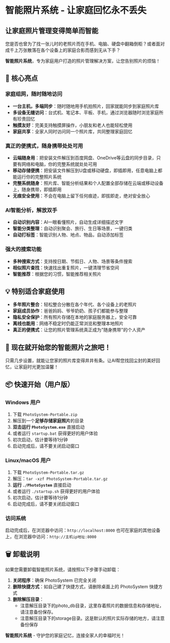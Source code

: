 # 智能照片系统 - 让家庭回忆永不丢失

## 让家庭照片管理变得简单而智能

您是否也曾为了找一张儿时的老照片而在手机、电脑、硬盘中翻箱倒柜？或者面对成千上万张散落在各个设备上的家庭合影而感到无从下手？

**智能照片系统**，专为家庭用户打造的照片管理解决方案，让您告别照片的烦恼！

## 🎯 核心亮点

### 家庭组网，随时随地访问
- **一台主机，多端同步**：随时随地用手机拍照片，回家就能同步到家庭照片库
- **多设备无缝访问**：台式机、笔记本、平板、手机，通过浏览器随时浏览家庭所有珍贵回忆
- **触摸友好**：完美支持触摸屏操作，小朋友和老人也能轻松使用
- **家庭共享**：全家人同时访问同一个照片库，共同整理家庭回忆

### 真正的便携式，随身携带处处可用
- **云端随身用**：把安装文件解压到百度网盘、OneDrive等云盘的同步目录，只要有网络和电脑，你的完整系统就处处可用
- **移动存储便携**：把安装文件解压到U盘或移动硬盘，即插即用，任意电脑上都能运行你的完整照片系统
- **完整系统随身**：照片库、智能分析结果和个人配置全部存储在云端或移动设备上，随身携带，即插即用
- **无痕安全使用**：不会在电脑上留下任何痕迹，即拔即走，绝对安全放心

### AI智能分析，解放双手
- **自动识别内容**：AI一眼看懂照片，自动生成详细描述文字
- **智能分类整理**：自动识别聚会、旅行、生日等场景，一键归类
- **自动打标签**：智能识别人物、地点、物品，自动添加标签

### 强大的搜索功能
- **多种搜索方式**：支持按日期、节假日、人物、场景等条件搜索
- **相似照片查找**：快速找出重复照片，一键清理节省空间
- **智能推荐**：根据您的习惯，智能推荐相关照片

## 💡 特别适合家庭使用

- **多年照片整合**：轻松整合分散在各个年代、各个设备上的老照片
- **家庭成员协作**：爸爸妈妈、爷爷奶奶、孩子们都能参与整理
- **隐私安全保护**：所有照片存储在本地的家庭服务器上，安全可靠
- **离线也能用**：网络不稳定时仍能正常浏览和整理本地照片
- **真正的便携式**：让您的照片管理系统真正成为"随身携带"的个人资产


## 🚀 现在就开始您的智能照片之旅吧！

只需几步设置，就能让您家的照片库变得井井有条。让AI帮您找回尘封的美好回忆，让家庭时光更加温馨！


## 📦 快速开始（用户版）


### Windows 用户
1. 下载 `PhotoSystem-Portable.zip`
2. 解压到一个**足够存储家庭照片**的目录
3. **双击运行 `PhotoSystem.exe`** 直接启动
4. 或者运行 `startup.bat` 获得更好的用户体验
5. 初次启动，估计要等待1分钟
6. 启动完成后，请不要关闭启动窗口

### Linux/macOS 用户
1. 下载 `PhotoSystem-Portable.tar.gz`
2. 解压：`tar -xzf PhotoSystem-Portable.tar.gz`
3. **运行 `./PhotoSystem`** 直接启动
4. 或者运行 `./startup.sh` 获得更好的用户体验
5. 初次启动，估计要等待1分钟
6. 启动完成后，请不要关闭启动窗口
   

### 访问系统
启动完成后，在浏览器中访问：`http://localhost:8000`
也可在家庭的其他设备上，在浏览器中访问：`http://主机ip地址:8000`

## 🗑️ 卸载说明

如果您需要卸载智能照片系统，请按照以下步骤手动卸载：

1. **关闭程序**：确保 PhotoSystem 已完全关闭
2. **删除快捷方式**：如自己建了快捷方式，请删除桌面上的 PhotoSystem 快捷方式
3. **删除解压目录**：
   - 注意解压目录下的photo_db目录，这里存着照片的数据信息和存储地址，请注意备份保存。
   - 注意解压目录下的storage目录。这是默认的照片实际存储的地方，请注意备份保存


**智能照片系统** - 守护您的家庭记忆，连接全家人的幸福时光！

